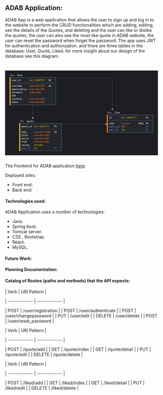 ## ADAB Application:
ADAB App is a web application that allows the user to sign up and log in to the website to perform the CRUD functionalities which are adding, editing, see the details of the Quotes, and deleting and the user can like or dislike the quotes, the user can also see the most like quote in ADAB website, the user can reset the password when forget the password. The app uses JWT for authentication and authorization. and there are three tables in the database: User, Quote, Liked. for more insight about our design of the database see this diagram.
# ![](ADAB_ERD.png)
The Frontend for ADAB application [here](https://git.generalassemb.ly/ghaidhusall/ADABfrontend).

Deployed sites:
* Front end: 
* Back end: 

#### Technologies used: 
ADAB Application uses a number of technologies:
* Java.
* Spring boot.
* Tomcat server.
* CSS , Bootstrap.
* React.
* MySQL.

#### Future Work:

#### Planning Documentation:

#### Catalog of Routes (paths and methods) that the API expects:

| Verb | URI Pattern |

| ------------- | ------------- |

| POST | /user/registration |
| POST | /user/authenticate |
| POST | /user/changepassword |
| PUT | /user/edit |
| DELETE | /user/delete |
| POST | /user/reset_password |

| Verb | URI Pattern |

| ------------- | ------------- |

| POST | /quote/add |
| GET | /quote/index |
| GET | /quote/detail |
| PUT | /quote/edit |
| DELETE | /quote/delete |

| Verb | URI Pattern |

| ------------- | ------------- |

| POST | /liked/add |
| GET | /liked/index |
| GET | /liked/detail |
| PUT | /liked/edit |
| DELETE | /liked/delete |
